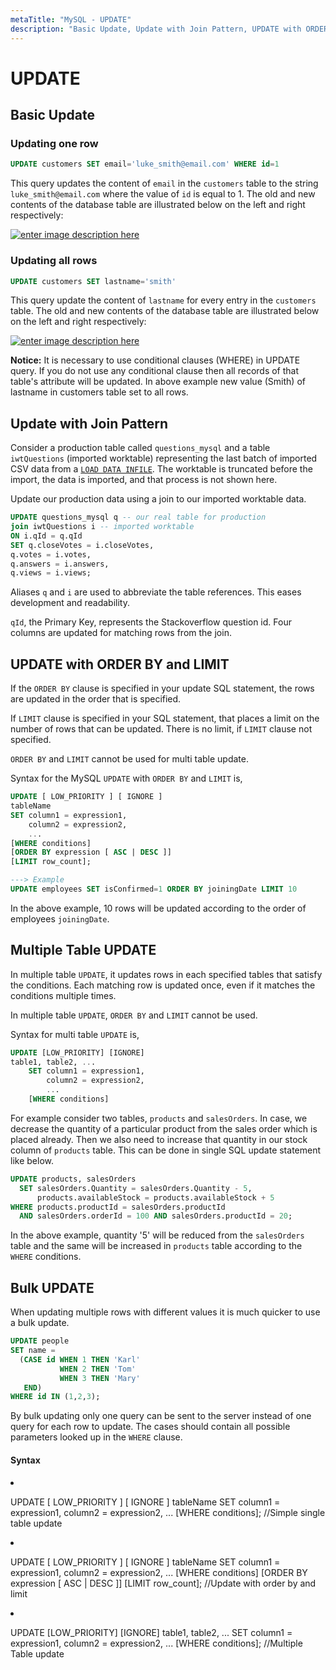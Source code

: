 ```yaml
---
metaTitle: "MySQL - UPDATE"
description: "Basic Update, Update with Join Pattern, UPDATE with ORDER BY and LIMIT, Multiple Table UPDATE, Bulk UPDATE"
---
```


# UPDATE



## Basic Update


### Updating **one** row

```sql
UPDATE customers SET email='luke_smith@email.com' WHERE id=1

```

This query updates the content of `email` in the `customers` table to the string `luke_smith@email.com` where the value of `id` is equal to 1. The old and new contents of the database table are illustrated below on the left and right respectively:

[<img src="http://i.stack.imgur.com/IeWcs.png" alt="enter image description here" />](http://i.stack.imgur.com/IeWcs.png)

### Updating **all** rows

```sql
UPDATE customers SET lastname='smith'

```

This query update the content of `lastname` for every entry  in the `customers` table. The old and new contents of the database table are illustrated below on the left and right respectively:

[<img src="http://i.stack.imgur.com/jUYMk.png" alt="enter image description here" />](http://i.stack.imgur.com/jUYMk.png)

**Notice:** It is necessary to use conditional clauses (WHERE) in UPDATE query. If you do not use any conditional clause then all records of that table's attribute will be updated. In above example new value (Smith) of lastname in customers table set to all rows.



## Update with Join Pattern


Consider a production table called `questions_mysql` and a table `iwtQuestions` (imported worktable) representing the last batch of imported CSV data from a [`LOAD DATA INFILE`](http://dev.mysql.com/doc/refman/5.7/en/load-data.html). The worktable is truncated before the import, the data is imported, and that process is not shown here.

Update our production data using a join to our imported worktable data.

```sql
UPDATE questions_mysql q -- our real table for production 
join iwtQuestions i -- imported worktable 
ON i.qId = q.qId
SET q.closeVotes = i.closeVotes,
q.votes = i.votes, 
q.answers = i.answers, 
q.views = i.views;

```

Aliases `q` and `i` are used to abbreviate the table references. This eases development and readability.

`qId`, the Primary Key, represents the Stackoverflow question id. Four columns are updated for matching rows from the join.



## UPDATE with ORDER BY and LIMIT


If the `ORDER BY` clause is specified in your update SQL statement, the rows are updated in the order that is specified.

If `LIMIT` clause is specified in your SQL statement, that places a limit on the number of rows that can be updated. There is no limit, if `LIMIT` clause not specified.

`ORDER BY` and `LIMIT` cannot be used for multi table update.

Syntax for the MySQL `UPDATE` with `ORDER BY` and `LIMIT` is,

```sql
UPDATE [ LOW_PRIORITY ] [ IGNORE ]
tableName
SET column1 = expression1,
    column2 = expression2,
    ...
[WHERE conditions]
[ORDER BY expression [ ASC | DESC ]]
[LIMIT row_count];

---> Example
UPDATE employees SET isConfirmed=1 ORDER BY joiningDate LIMIT 10

```

In the above example, 10 rows will be updated according to the order of employees `joiningDate`.



## Multiple Table UPDATE


In multiple table `UPDATE`, it updates rows in each specified tables that satisfy the conditions. Each matching row is updated once, even if it matches the conditions multiple times.

In multiple table `UPDATE`, `ORDER BY` and `LIMIT` cannot be used.

Syntax for multi table `UPDATE` is,

```sql
UPDATE [LOW_PRIORITY] [IGNORE] 
table1, table2, ...
    SET column1 = expression1,
        column2 = expression2,
        ...
    [WHERE conditions]

```

For example consider two tables, `products` and `salesOrders`. In case, we decrease the quantity of a particular product from the sales order which is placed already. Then we also need to increase that quantity in our stock column of `products` table. This can be done in single SQL update statement like below.

```sql
UPDATE products, salesOrders
  SET salesOrders.Quantity = salesOrders.Quantity - 5, 
      products.availableStock = products.availableStock + 5
WHERE products.productId = salesOrders.productId
  AND salesOrders.orderId = 100 AND salesOrders.productId = 20;

```

In the above example, quantity '5' will be reduced from the `salesOrders` table and the same will be increased in `products` table according to the `WHERE` conditions.



## Bulk UPDATE


When updating multiple rows with different values it is much quicker to use a bulk update.

```sql
UPDATE people 
SET name = 
  (CASE id WHEN 1 THEN 'Karl'
           WHEN 2 THEN 'Tom'
           WHEN 3 THEN 'Mary'
   END)
WHERE id IN (1,2,3);

```

By bulk updating only one query can be sent to the server instead of one query for each row to update. The cases should contain all possible parameters looked up in the `WHERE` clause.



#### Syntax


<li>
<p>UPDATE [ LOW_PRIORITY ] [ IGNORE ]
tableName
SET column1 = expression1,
column2 = expression2,
...
[WHERE conditions];  //Simple single table update</p>
</li>
<li>
<p>UPDATE [ LOW_PRIORITY ] [ IGNORE ]
tableName
SET column1 = expression1,
column2 = expression2,
...
[WHERE conditions]
[ORDER BY expression [ ASC | DESC ]]
[LIMIT row_count];  //Update with order by and limit</p>
</li>
<li>
<p>UPDATE [LOW_PRIORITY] [IGNORE]
table1, table2, ...
SET column1 = expression1,
column2 = expression2,
...
[WHERE conditions];  //Multiple Table update</p>
</li>

